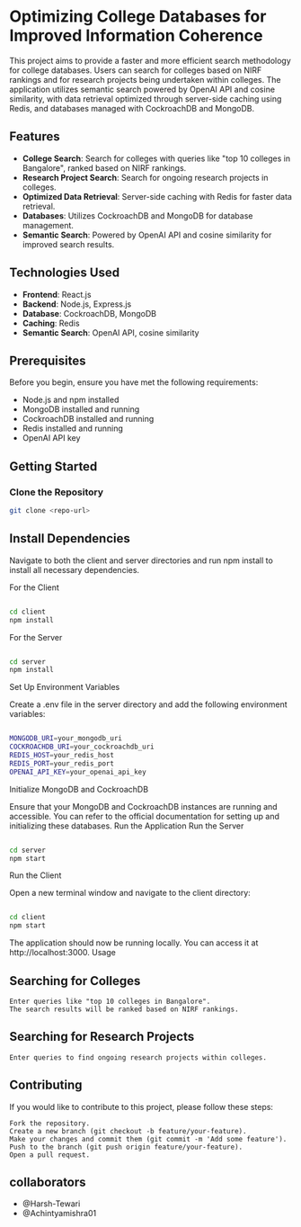 # Optimizing College Databases for Improved Information Coherence

This project aims to provide a faster and more efficient search methodology for college databases. Users can search for colleges based on NIRF rankings and for research projects being undertaken within colleges. The application utilizes semantic search powered by OpenAI API and cosine similarity, with data retrieval optimized through server-side caching using Redis, and databases managed with CockroachDB and MongoDB.

## Features

- **College Search**: Search for colleges with queries like "top 10 colleges in Bangalore", ranked based on NIRF rankings.
- **Research Project Search**: Search for ongoing research projects in colleges.
- **Optimized Data Retrieval**: Server-side caching with Redis for faster data retrieval.
- **Databases**: Utilizes CockroachDB and MongoDB for database management.
- **Semantic Search**: Powered by OpenAI API and cosine similarity for improved search results.

## Technologies Used

- **Frontend**: React.js
- **Backend**: Node.js, Express.js
- **Database**: CockroachDB, MongoDB
- **Caching**: Redis
- **Semantic Search**: OpenAI API, cosine similarity

## Prerequisites

Before you begin, ensure you have met the following requirements:

- Node.js and npm installed
- MongoDB installed and running
- CockroachDB installed and running
- Redis installed and running
- OpenAI API key

## Getting Started

### Clone the Repository

```bash
git clone <repo-url>
```

## Install Dependencies

Navigate to both the client and server directories and run npm install to install all necessary dependencies.

For the Client

```bash

cd client
npm install
```

For the Server

```bash

cd server
npm install
```
Set Up Environment Variables

Create a .env file in the server directory and add the following environment variables:

```bash

MONGODB_URI=your_mongodb_uri
COCKROACHDB_URI=your_cockroachdb_uri
REDIS_HOST=your_redis_host
REDIS_PORT=your_redis_port
OPENAI_API_KEY=your_openai_api_key
```
Initialize MongoDB and CockroachDB

Ensure that your MongoDB and CockroachDB instances are running and accessible. You can refer to the official documentation for setting up and initializing these databases.
Run the Application
Run the Server

```bash

cd server
npm start
```
Run the Client

Open a new terminal window and navigate to the client directory:

```bash

cd client
npm start
```
The application should now be running locally. You can access it at http://localhost:3000.
Usage
## Searching for Colleges

    Enter queries like "top 10 colleges in Bangalore".
    The search results will be ranked based on NIRF rankings.

## Searching for Research Projects

    Enter queries to find ongoing research projects within colleges.

## Contributing

If you would like to contribute to this project, please follow these steps:

    Fork the repository.
    Create a new branch (git checkout -b feature/your-feature).
    Make your changes and commit them (git commit -m 'Add some feature').
    Push to the branch (git push origin feature/your-feature).
    Open a pull request.
## collaborators
- @Harsh-Tewari
- @Achintyamishra01
